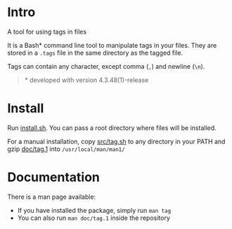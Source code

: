 # Intro

A tool for using tags in files

It is a Bash* command line tool to manipulate tags in your files. They are
stored in a `.tags` file in the same directory as the tagged file.

Tags can contain any character, except comma (`,`) and newline (`\n`).

> \* developed with version 4.3.48(1)-release


# Install

Run [install.sh]. You can pass a root directory where files will be installed.

For a manual installation, copy [src/tag.sh] to any directory in your PATH and
gzip [doc/tag.1] into `/usr/local/man/man1/`


# Documentation

There is a man page available:

- If you have installed the package, simply run `man tag`
- You can also run `man doc/tag.1` inside the repository


[install.sh]: install.sh
[src/tag.sh]: src/tag.sh
[doc/tag.1]: doc/tag.1
